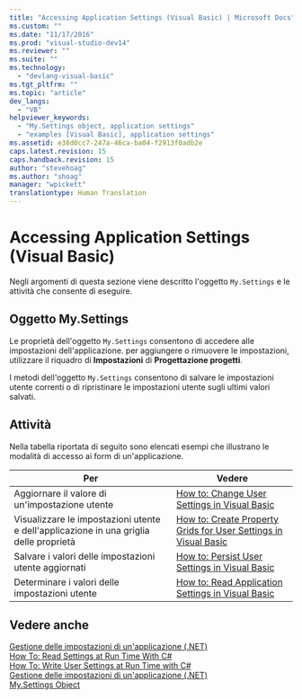 ```yaml
---
title: "Accessing Application Settings (Visual Basic) | Microsoft Docs"
ms.custom: ""
ms.date: "11/17/2016"
ms.prod: "visual-studio-dev14"
ms.reviewer: ""
ms.suite: ""
ms.technology: 
  - "devlang-visual-basic"
ms.tgt_pltfrm: ""
ms.topic: "article"
dev_langs: 
  - "VB"
helpviewer_keywords: 
  - "My.Settings object, application settings"
  - "examples [Visual Basic], application settings"
ms.assetid: e38d0cc7-247a-46ca-ba04-f2913f0adb2e
caps.latest.revision: 15
caps.handback.revision: 15
author: "stevehoag"
ms.author: "shoag"
manager: "wpickett"
translationtype: Human Translation
---
```

# Accessing Application Settings (Visual Basic)
Negli argomenti di questa sezione viene descritto l'oggetto `My.Settings` e le attività che consente di eseguire.  
  
## Oggetto My.Settings  
 Le proprietà dell'oggetto `My.Settings` consentono di accedere alle impostazioni dell'applicazione.  per aggiungere o rimuovere le impostazioni, utilizzare il riquadro di **Impostazioni** di **Progettazione progetti**.  
  
 I metodi dell'oggetto `My.Settings` consentono di salvare le impostazioni utente correnti o di ripristinare le impostazioni utente sugli ultimi valori salvati.  
  
## Attività  
 Nella tabella riportata di seguito sono elencati esempi che illustrano le modalità di accesso ai form di un'applicazione.  
  
|Per|Vedere|  
|---------|------------|  
|Aggiornare il valore di un'impostazione utente|[How to: Change User Settings in Visual Basic](../../../../visual-basic/developing-apps/programming/app-settings/how-to-change-user-settings.md)|  
|Visualizzare le impostazioni utente e dell'applicazione in una griglia delle proprietà|[How to: Create Property Grids for User Settings in Visual Basic](../../../../visual-basic/developing-apps/programming/app-settings/how-to-create-property-grids-for-user-settings.md)|  
|Salvare i valori delle impostazioni utente aggiornati|[How to: Persist User Settings in Visual Basic](../../../../visual-basic/developing-apps/programming/app-settings/how-to-persist-user-settings.md)|  
|Determinare i valori delle impostazioni utente|[How to: Read Application Settings in Visual Basic](../../../../visual-basic/developing-apps/programming/app-settings/how-to-read-application-settings.md)|  
  
## Vedere anche  
 [Gestione delle impostazioni di un'applicazione \(.NET\)](/visual-studio/ide/managing-application-settings-dotnet)   
 [How To: Read Settings at Run Time With C\#](../Topic/How%20To:%20Read%20Settings%20at%20Run%20Time%20With%20C%23.md)   
 [How To: Write User Settings at Run Time with C\#](../Topic/How%20To:%20Write%20User%20Settings%20at%20Run%20Time%20with%20C%23.md)   
 [Gestione delle impostazioni di un'applicazione \(.NET\)](/visual-studio/ide/managing-application-settings-dotnet)   
 [My.Settings Object](../../../../visual-basic/language-reference/objects/my-settings-object.md)